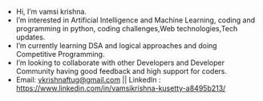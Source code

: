 -  Hi, I’m vamsi krishna.
-  I’m interested in Artificial Intelligence and Machine Learning, coding and programming in python, coding challenges,Web technologies,Tech updates.
-  I’m currently learning DSA and logical approaches and doing Competitive Programming.
-  I’m looking to collaborate with other Developers and  Developer Community having good feedback and high support for coders.
-  Email: vkrishnaftug@gmail.com ||   LinkedIn : https://www.linkedin.com/in/vamsikrishna-kusetty-a8495b213/
   

<!---
vamsikrishnakusetty555/vamsikrishnakusetty555 is a ✨ special ✨ repository because its `README.md` (this file) appears on your GitHub profile.
You can click the Preview link to take a look at your changes.
--->

